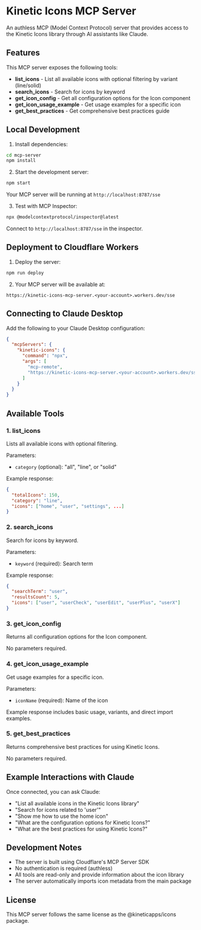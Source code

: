 # Kinetic Icons MCP Server

An authless MCP (Model Context Protocol) server that provides access to the Kinetic Icons library through AI assistants like Claude.

## Features

This MCP server exposes the following tools:

- **list_icons** - List all available icons with optional filtering by variant (line/solid)
- **search_icons** - Search for icons by keyword
- **get_icon_config** - Get all configuration options for the Icon component
- **get_icon_usage_example** - Get usage examples for a specific icon
- **get_best_practices** - Get comprehensive best practices guide

## Local Development

1. Install dependencies:
```bash
cd mcp-server
npm install
```

2. Start the development server:
```bash
npm start
```

Your MCP server will be running at `http://localhost:8787/sse`

3. Test with MCP Inspector:
```bash
npx @modelcontextprotocol/inspector@latest
```

Connect to `http://localhost:8787/sse` in the inspector.

## Deployment to Cloudflare Workers

1. Deploy the server:
```bash
npm run deploy
```

2. Your MCP server will be available at:
```
https://kinetic-icons-mcp-server.<your-account>.workers.dev/sse
```

## Connecting to Claude Desktop

Add the following to your Claude Desktop configuration:

```json
{
  "mcpServers": {
    "kinetic-icons": {
      "command": "npx",
      "args": [
        "mcp-remote",
        "https://kinetic-icons-mcp-server.<your-account>.workers.dev/sse"
      ]
    }
  }
}
```

## Available Tools

### 1. list_icons
Lists all available icons with optional filtering.

Parameters:
- `category` (optional): "all", "line", or "solid"

Example response:
```json
{
  "totalIcons": 150,
  "category": "line",
  "icons": ["home", "user", "settings", ...]
}
```

### 2. search_icons
Search for icons by keyword.

Parameters:
- `keyword` (required): Search term

Example response:
```json
{
  "searchTerm": "user",
  "resultsCount": 5,
  "icons": ["user", "userCheck", "userEdit", "userPlus", "userX"]
}
```

### 3. get_icon_config
Returns all configuration options for the Icon component.

No parameters required.

### 4. get_icon_usage_example
Get usage examples for a specific icon.

Parameters:
- `iconName` (required): Name of the icon

Example response includes basic usage, variants, and direct import examples.

### 5. get_best_practices
Returns comprehensive best practices for using Kinetic Icons.

No parameters required.

## Example Interactions with Claude

Once connected, you can ask Claude:

- "List all available icons in the Kinetic Icons library"
- "Search for icons related to 'user'"
- "Show me how to use the home icon"
- "What are the configuration options for Kinetic Icons?"
- "What are the best practices for using Kinetic Icons?"

## Development Notes

- The server is built using Cloudflare's MCP Server SDK
- No authentication is required (authless)
- All tools are read-only and provide information about the icon library
- The server automatically imports icon metadata from the main package

## License

This MCP server follows the same license as the @kineticapps/icons package.